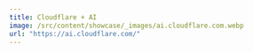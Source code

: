 ```yaml
---
title: Cloudflare + AI
image: /src/content/showcase/_images/ai.cloudflare.com.webp
url: "https://ai.cloudflare.com/"
---
```

